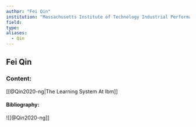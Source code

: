 ```yaml
---
author: "Fei Qin"
institution: "Massachusetts Institute of Technology Industrial Performance Center"
field:
type:
aliases:
  - Qin
---
```


## Fei Qin

### Content:
[[@Qin2020-ng|The Learning System At Ibm]]

#### Bibliography:

![[@Qin2020-ng]]